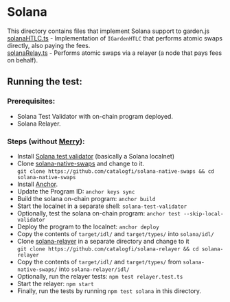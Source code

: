 # Solana
This directory contains files that implement Solana support to garden.js  
[solanaHTLC.ts](./solanaHTLC.ts) - Implementation of `IGardenHTLC` that performs atomic swaps directly, also paying the fees.  
[solanaRelay.ts](./solanaRelay.ts) - Performs atomic swaps via a relayer (a node that pays fees on behalf).

## Running the test:
### Prerequisites:
- Solana Test Validator with on-chain program deployed.
- Solana Relayer.

### Steps (without [Merry](https://merry.dev)):
- Install [Solana test validator](https://docs.solanalabs.com/cli/install) (basically a Solana localnet)
- Clone [solana-native-swaps](https://github.com/catalogfi/solana-native-swaps) and change to it.  
`git clone https://github.com/catalogfi/solana-native-swaps && cd solana-native-swaps`
- Install [Anchor](https://www.anchor-lang.com/docs/installation).
- Update the Program ID: `anchor keys sync`
- Build the solana on-chain program: `anchor build`
- Start the localnet in a separate shell: `solana-test-validator`
- Optionally, test the solana on-chain program: `anchor test --skip-local-validator`
- Deploy the program to the localnet: `anchor deploy`
- Copy the contents of `target/idl/` and `target/types/` into `solana/idl/`
- Clone [solana-relayer](https://github.com/catalogfi/solana-relayer) in a separate directory and change to it  
`git clone https://github.com/catalogfi/solana-relayer && cd solana-relayer`
- Copy the contents of `target/idl/` and `target/types/` from `solana-native-swaps/` into `solana-relayer/idl/`
- Optionally, run the relayer tests: `npm test relayer.test.ts`
- Start the relayer: `npm start`
- Finally, run the tests by running `npm test solana` in this directory.